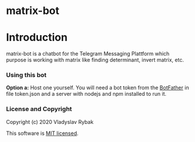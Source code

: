 # matrix-bot

# Introduction
matrix-bot is a chatbot for the Telegram Messaging Plattform which purpose
is working with matrix like finding determinant, invert matrix, etc.


### Using this bot

**Option a:** Host one yourself. You will need a bot token from the
[BotFather](https://t.me/botfather) in file token.json and a server with nodejs and npm installed
to run it.


### License and Copyright
Copyright (c) 2020 Vladyslav Rybak

This software is [MIT licensed](./LICENSE).


